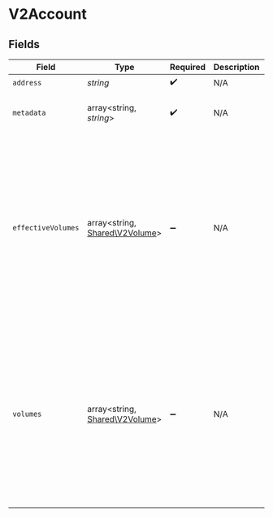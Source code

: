 # V2Account


## Fields

| Field                                                                                                          | Type                                                                                                           | Required                                                                                                       | Description                                                                                                    | Example                                                                                                        |
| -------------------------------------------------------------------------------------------------------------- | -------------------------------------------------------------------------------------------------------------- | -------------------------------------------------------------------------------------------------------------- | -------------------------------------------------------------------------------------------------------------- | -------------------------------------------------------------------------------------------------------------- |
| `address`                                                                                                      | *string*                                                                                                       | :heavy_check_mark:                                                                                             | N/A                                                                                                            | users:001                                                                                                      |
| `metadata`                                                                                                     | array<string, *string*>                                                                                        | :heavy_check_mark:                                                                                             | N/A                                                                                                            | {<br/>"admin": "true"<br/>}                                                                                    |
| `effectiveVolumes`                                                                                             | array<string, [Shared\V2Volume](../../Models/Shared/V2Volume.md)>                                              | :heavy_minus_sign:                                                                                             | N/A                                                                                                            | {<br/>"USD": {<br/>"input": 100,<br/>"output": 10,<br/>"balance": 90<br/>},<br/>"EUR": {<br/>"input": 100,<br/>"output": 10,<br/>"balance": 90<br/>}<br/>} |
| `volumes`                                                                                                      | array<string, [Shared\V2Volume](../../Models/Shared/V2Volume.md)>                                              | :heavy_minus_sign:                                                                                             | N/A                                                                                                            | {<br/>"USD": {<br/>"input": 100,<br/>"output": 10,<br/>"balance": 90<br/>},<br/>"EUR": {<br/>"input": 100,<br/>"output": 10,<br/>"balance": 90<br/>}<br/>} |